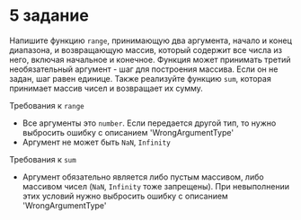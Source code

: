 # 5 задание
Напишите функцию `range`, принимающую два аргумента, начало и конец диапазона, и возвращающую массив, который содержит все числа из него, включая начальное и конечное.
Функция может принимать третий необязательный аргумент - шаг для построения массива.
Если он не задан, шаг равен единице. Также реализуйте функцию `sum`, которая принимает массив
чисел и возвращает их сумму.

Требования к `range`
- Все аргументы это `number`. Если передается другой тип, то нужно выбросить ошибку с описанием 'WrongArgumentType'
- Аргумент не может быть `NaN`, `Infinity`

Требования к `sum`
- Аргумент обязательно является либо пустым массивом, либо массивом чисел (`NaN`, `Infinity` тоже запрещены). При невыполнении этих условий нужно выбросить ошибку с описанием 'WrongArgumentType'
